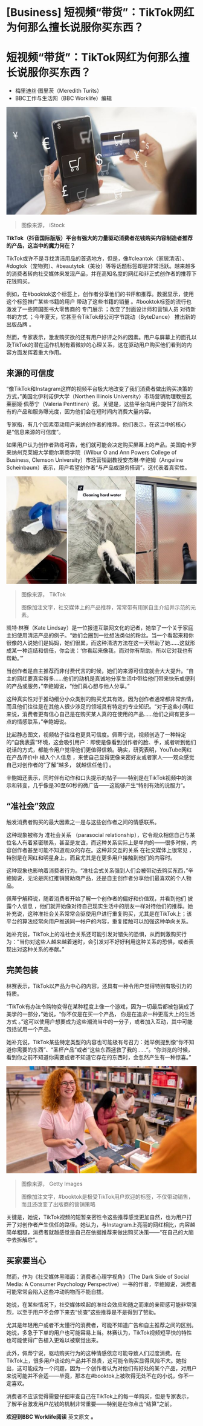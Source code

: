 # [Business] 短视频“带货”：TikTok网红为何那么擅长说服你买东西？

#  短视频“带货”：TikTok网红为何那么擅长说服你买东西？

  * 梅里迪丝·图里茨（Meredith Turits） 
  * BBC工作与生活网（BBC Worklife）编辑 


![设计图片：手机与信用卡支付](_130857724_347ce527-422c-4ded-979e-24ace864bf0c.jpg)

> 图像来源，  iStock

**TikTok（抖音国际版版）平台有强大的力量驱动消费者花钱购买内容制造者推荐的产品，这当中的魔力何在？**

TikTok或许不是寻找清洁用品的首选地方，但是，像#cleantok（家居清洁）、#dogtok（宠物狗）、#beautytok（美妆）等等话题标签却是非常活跃。越来越多的消费者转向社交媒体来发现产品，并在高知名度的网红和非正式创作者的推荐下花钱购买。

例如，在#booktok这个标签上，创作者分享他们的书评和推荐。数据显示，使用这个标签推广某些书籍的用户 带动了这些书籍的销量  。#booktok标签的流行也激发了一些跨国图书大零售商的 专门展示  ；改变了封面设计师和营销人员 对待新书的方式  ；今年夏天，它甚至令TikTok母公司字节跳动（ByteDance） 推出新的出版品牌  。

然而，专家表示，激发购买欲的还有用户好评之外的因素。用户与屏幕上的面孔以及TikTok的潜在运作机制有着微妙的心理关系，这在驱动用户购买他们看到的内容方面发挥着重大作用。

##  来源的可信度

“像TikTok和Instagram这样的视频平台极大地改变了我们消费者做出购买决策的方式，”美国北伊利诺伊大学（Northen Illinois University）市场营销助理教授瓦莱丽娅·佩蒂宁（Valeria Penttinen）说。关键是，这些平台向用户提供了前所未有的产品和服务曝光度，因为他们会在短时间内消费大量内容。

专家指，有几个因素带动用户采纳创作者的推荐。他们表示，在这当中的核心是“信息来源的可信度”。

如果用户认为创作者熟练可靠，他们就可能会决定购买屏幕上的产品。美国南卡罗来纳州克莱姆大学鲍尔斯商学院（Wilbur O and Ann Powers College of Business, Clemson University）市场营销副教授安杰琳·辛鲍姆（Angeline Scheinbaum）表示，用户希望创作者“与产品或服务搭调”，这代表着真实性。

![TikTok endorsement](_130856758_p0g7hvf1.jpg)

> 图像来源，  TikTok
>
> 图像加注文字，社交媒体上的产品推荐，常常带有用家自主介绍并示范的元素。

凯特·林赛（Kate Lindsay）是一位报道互联网文化的记者，她举了一个关于家庭主妇使用清洁产品的例子。“她们会圈到一批想法类似的粉丝。当一个看起来和你很像的人说她们是妈妈，她们很累，而这种清洁方法在这一天帮助了她……这就形成某一种连结和信任，你会说：‘你看起来像我，而对你有帮助，所以它对我也有帮助。’”

当创作者是自主推荐而非付费代言的时候，她们的来源可信度就会大大提升。“自主的网红要真实得多……他们的动机是真诚地分享生活中带给他们带来快乐或便利的产品或服务，”辛鲍姆说，“他们真心想与他人分享。”

这种真实性对于推动细分小众类别的购买尤其有效，因为创作者通常都非常热情，而且他们往往是在其他人很少涉足的领域具有特定的专业知识。“对于这些小网红来说，消费者更有信心自己是在购买某人真的在使用的产品……他们之间有更多一点的情感联系，”辛鲍姆说。

比起静态图文，视频帖子往往也更具可信度。佩蒂宁说，视频创造了一种特定的“自我表露”环境，这会吸引用户：即使是像看到创作者的脸、手，或者听到他们说话的方式，都能令用户觉得他们更值得信赖。确实，研究表明，YouTube网红在产品评价中 植入个人信息  ，来使自己显得更像亲密好友或者家人——观众感觉自己对创作者的“了解”越多， 就越信任他们  。

辛鲍姆还表示，同时伴有动作和口头提示的帖子——特别是在TikTok视频中的演示和转变，几乎像是30至60秒的微广告——这能够产生“特别有效的说服力”。

##  “准社会”效应

触发消费者购买的最大因素之一是与这些创作者之间的情感联系。

这种现象被称为 准社会关系  （parasocial relationship），它令观众相信自己与某位名人有着紧密联系，甚至是友谊，而这种关系实际上是单向的——很多时候，内容创作者甚至可能不知道观众的存在。这种非交互的关系 在社交媒体上很常见  ，特别是在网红和明星身上，而且尤其是在更多用户接触到他们的内容时。

这种现象也影响着消费者行为。“准社会式关系强到人们会被带动去购买东西，”辛鲍姆说，无论是网红推销赞助商产品，还是自主创作者分享他们最喜欢的个人物品。

佩蒂宁解释说，随着消费者开始了解一个创作者的偏好和价值观，并看到他们 披露个人信息  ，他们就开始像对待自己现实生活中的朋友一样对待他们的推荐。她补充说，这种准社会关系常常会驱使用户进行重复购买，尤其是在TikTok上；该平台的算法经常向用户推送同一帐户的内容，重复接触可以加强这种单向关系。

她补充说，TikTok上的准社会关系还可能引发对错失的恐惧，从而刺激购买行为：“当你对这些人越来越着迷时，会引发对不好好利用这种关系的恐惧，或者表现出对这种关系的奉献。”

##  完美包装

林赛表示，TikTok以产品为中心的内容，还具有一种令用户觉得特别有吸引力的特质。

“TikTok有办法令购物变得在某种程度上像一个游戏，因为一切最后都被包装成了美学的一部分，”她说，“你不仅是在买一个产品， 你是在追求一种更高大上的生活方式  。”这可以使用户想要成为这些潮流当中的一分子，或者加入互动，其中可能包括试用一个产品。

她补充说，TikTok某些特定类型的内容也可能极有号召力：她举例提到像“你不知道你需要的东西”、“圣杯产品”或者“这些东西拯救了我的……”。“你浏览的时候，看到你之前不知道你需要或者不知道它存在的东西时，会忽然产生有一种惊喜。”

![#booktok](_130856760_p0g7hvqz.jpg)

> 图像来源，  Getty Images
>
> 图像加注文字，#booktok是极受TikTok用户欢迎的标签，不仅带动销售，而且还改变了出版商的营销策略

关键是，她说，TikTok视频的短暂亲密性令这些推荐感觉更加自然，也为用户打开了对创作者产生信任的路径。她认为，与Instagram上亮丽的网红相比，内容越简单粗糙，消费者就越感觉是自己在依据推荐来做出购买决策——“在自己的大脑中去拆解它”。

##  买家要当心

然而，作为《社交媒体黑暗面：消费者心理学视角》（The Dark Side of Social Media: A Consumer Psychology Perspective）一书的作者，辛鲍姆说，消费者可能常常会陷入这些冲动购物而不能自拔。

她说，在某些情况下，社交媒体唤起的准社会效应和随之而来的亲密感可能非常强烈，以至于用户不会停下来去“侦查”这些推荐是不是得到了赞助。

尤其是年轻用户或者不太懂行的消费者，可能不知道广告和自主推荐之间的区别。她说，多急于下单的用户也可能容易上当。林赛认为，TikTok视频短平快的特性也可能使得广告植入更难以被察觉出来。

此外，佩蒂宁说，驱动购买行为的这种情感依恋可能导致人们过度消费。在TikTok上，很多用户谈论的产品并不昂贵，这可能令购买显得风险不大。她指出，这可能成为一个问题，因为一个创作者认为对他们有好处的某个产品，对用户来说可能并不合适——毕竟，那本在#booktok上被吹得无处不在的小说，你不一定喜欢。

消费者不应该觉得需要仔细审查自己在TikTok上的每一单购买，但是专家表示，了解平台激发用户花钱的机制非常重要——特别是在你点击“结算”之前。

**欢迎到BBC Worklife阅读** 英文原文  **。**


